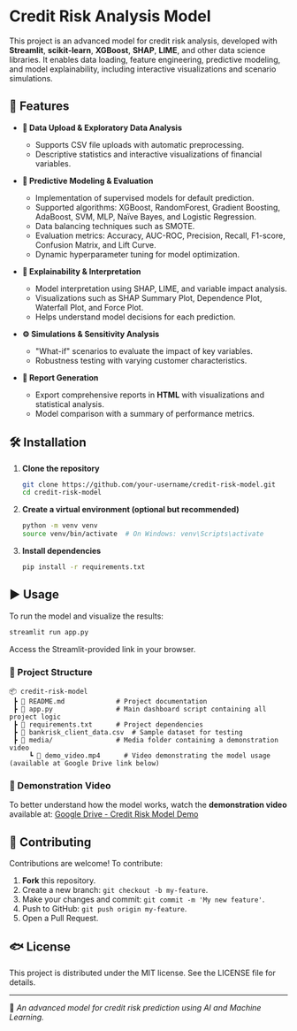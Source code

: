 # Credit Risk Analysis Model

This project is an advanced model for credit risk analysis, developed with **Streamlit**, **scikit-learn**, **XGBoost**, **SHAP**, **LIME**, and other data science libraries. It enables data loading, feature engineering, predictive modeling, and model explainability, including interactive visualizations and scenario simulations.

## 🚀 Features

- **🐂 Data Upload & Exploratory Data Analysis**
  - Supports CSV file uploads with automatic preprocessing.
  - Descriptive statistics and interactive visualizations of financial variables.

- **💊 Predictive Modeling & Evaluation**
  - Implementation of supervised models for default prediction.
  - Supported algorithms: XGBoost, RandomForest, Gradient Boosting, AdaBoost, SVM, MLP, Naïve Bayes, and Logistic Regression.
  - Data balancing techniques such as SMOTE.
  - Evaluation metrics: Accuracy, AUC-ROC, Precision, Recall, F1-score, Confusion Matrix, and Lift Curve.
  - Dynamic hyperparameter tuning for model optimization.

- **🔎 Explainability & Interpretation**
  - Model interpretation using SHAP, LIME, and variable impact analysis.
  - Visualizations such as SHAP Summary Plot, Dependence Plot, Waterfall Plot, and Force Plot.
  - Helps understand model decisions for each prediction.

- **⚙️ Simulations & Sensitivity Analysis**
  - "What-if" scenarios to evaluate the impact of key variables.
  - Robustness testing with varying customer characteristics.

- **📄 Report Generation**
  - Export comprehensive reports in **HTML** with visualizations and statistical analysis.
  - Model comparison with a summary of performance metrics.

## 🛠️ Installation

1. **Clone the repository**
   
   ```sh
   git clone https://github.com/your-username/credit-risk-model.git
   cd credit-risk-model
   ```

2. **Create a virtual environment (optional but recommended)**
   
   ```sh
   python -m venv venv
   source venv/bin/activate  # On Windows: venv\Scripts\activate
   ```

3. **Install dependencies**
   
   ```sh
   pip install -r requirements.txt
   ```

## ▶️ Usage

To run the model and visualize the results:

```sh
streamlit run app.py
```

Access the Streamlit-provided link in your browser.

### 📌 Project Structure

```plaintext
📦 credit-risk-model
 ┣ 📄 README.md             # Project documentation
 ┣ 📄 app.py                # Main dashboard script containing all project logic
 ┣ 📄 requirements.txt      # Project dependencies
 ┣ 📄 bankrisk_client_data.csv  # Sample dataset for testing
 ┣ 📄 media/                # Media folder containing a demonstration video
     ┗ 📄 demo_video.mp4      # Video demonstrating the model usage (available at Google Drive link below)
```

### 🎥 Demonstration Video

To better understand how the model works, watch the **demonstration video** available at:
[Google Drive - Credit Risk Model Demo](https://drive.google.com/your-video-link)

## 🤝 Contributing

Contributions are welcome! To contribute:
1. **Fork** this repository.
2. Create a new branch: `git checkout -b my-feature`.
3. Make your changes and commit: `git commit -m 'My new feature'`.
4. Push to GitHub: `git push origin my-feature`.
5. Open a Pull Request.

## 🐟 License

This project is distributed under the MIT license. See the LICENSE file for details.

---

📌 *An advanced model for credit risk prediction using AI and Machine Learning.*

